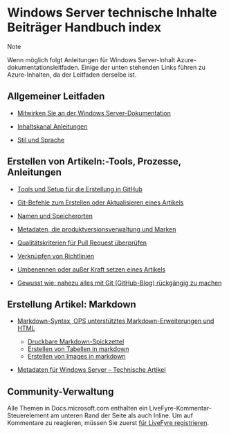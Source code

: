 <properties title="" pageTitle="Mitwirkende inhaltsindizierung Handbuch Windows technical" description="Listet die Artikel, die in Windows Server technische Inhalte Leitfaden für Beiträger für technet.microsoft.com verfügbar." author="kathydav" manager="dongill" />

<tags ms.service="contributor-guide" ms.topic="article" ms.tgt_pltfrm="" ms.workload="" ms.date="8/31/2016" ms.author="kathydav" />

# <a name="windows-server-technical-content-contributors-guide-index"></a>Windows Server technische Inhalte Beiträger Handbuch index

> [!Note]
> Wenn möglich folgt Anleitungen für Windows Server-Inhalt Azure-dokumentationsleitfaden. Einige der unten stehenden Links führen zu Azure-Inhalten, da der Leitfaden derselbe ist.

## <a name="general-guidance"></a>Allgemeiner Leitfaden

- [Mitwirken Sie an der Windows Server-Dokumentation](git-steps-create-update-content.md)

- [Inhaltskanal Anleitungen](https://github.com/Azure/azure-content/blob/master/contributor-guide/content-channel-guidance.md)

- [Stil und Sprache](https://github.com/Azure/azure-content/blob/master/contributor-guide/style-and-voice.md)

## <a name="authoring-articles-tools-processes-guidance"></a>Erstellen von Artikeln:-Tools, Prozesse, Anleitungen

- [Tools und Setup für die Erstellung in GitHub](tools-and-setup.md)

- [Git-Befehle zum Erstellen oder Aktualisieren eines Artikels](git-steps-create-update-content.md)

- [Namen und Speicherorten](file-names-and-locations.md)

- [Metadaten, die produktversionsverwaltung und Marken](metadata-OSversioning-and-trademarks.md)

- [Qualitätskriterien für Pull Request überprüfen](contributor-guide-pr-criteria.md)

- [Verknüpfen von Richtlinien](create-links-markdown.md/)

- [Umbenennen oder außer Kraft setzen eines Artikels](rename-or-retire.md)

- [Gewusst wie: nahezu alles mit Git (GitHub-Blog) rückgängig zu machen](https://github.com/blog/2019-how-to-undo-almost-anything-with-git)

## <a name="authoring-articles-markdown"></a>Erstellung Artikel: Markdown

- [Markdown-Syntax, OPS unterstütztes Markdown-Erweiterungen und HTML](https://opsdocs.azurewebsites.net/en-us/opsdocs/partnerdocs/gfm)
   - [Druckbare Markdown-Spickzettel](./media/documents/markdown-cheatsheet.pdf?raw=true)
   - [Erstellen von Tabellen in markdown](https://github.com/Azure/azure-content/blob/master/contributor-guide/create-tables-markdown.md)
   - [Erstellen von Images in markdown](create-images-markdown.md)

- [Metadaten für Windows Server – Technische Artikel](https://ppe.msdn.microsoft.com/en-us/ce-csi-docs/ops/ops-onboarding/managing-content/content-meta-data?branch=master)

## <a name="community-management"></a>Community-Verwaltung

Alle Themen in Docs.microsoft.com enthalten ein LiveFyre-Kommentar-Steuerelement am unteren Rand der Seite als auch Inline. Um auf Kommentare zu reagieren, müssen Sie zuerst [für LiveFyre registrieren](https://github.com/Microsoft/azure-docs/blob/79cc9a099211fddb43ab739136df95bfeaf4c5cd/contributor-guide/tools-and-setup.md#sign-up-for-livefyre).
